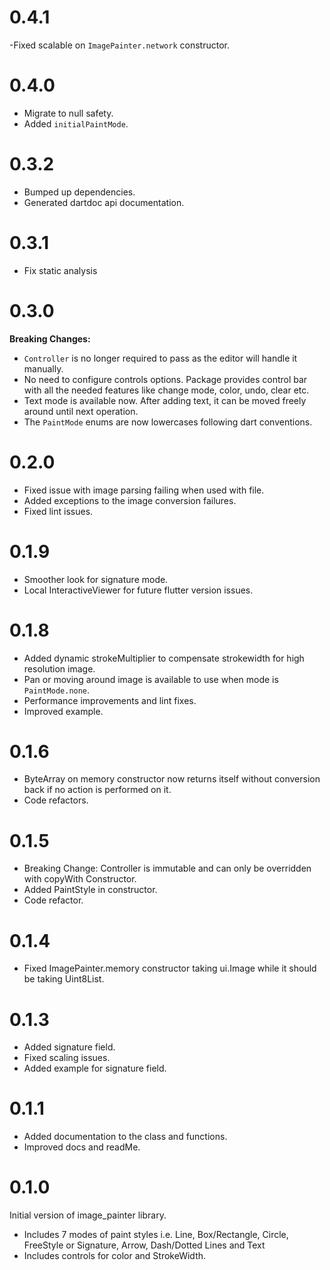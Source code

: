 # 0.4.1

-Fixed scalable on `ImagePainter.network` constructor.

# 0.4.0

- Migrate to null safety.
- Added `initialPaintMode`.
# 0.3.2

- Bumped up dependencies.
- Generated dartdoc api documentation.

# 0.3.1

- Fix static analysis

# 0.3.0

**Breaking Changes:** 
- `Controller` is no longer required to pass as the editor will handle it manually. 
- No need to configure controls options. Package provides control bar with all the needed features like change mode, color, undo, clear etc. 
- Text mode is available now. After adding text, it can be moved freely around until next operation. 
- The `PaintMode` enums are now lowercases following dart conventions.


# 0.2.0

- Fixed issue with image parsing failing when used with file. 
- Added exceptions to the image conversion failures.
- Fixed lint issues.

# 0.1.9

- Smoother look for signature mode.
- Local InteractiveViewer for future flutter version issues. 

# 0.1.8

- Added dynamic strokeMultiplier to compensate strokewidth for high resolution image.
- Pan or moving around image is available to use when mode is `PaintMode.none`. 
- Performance improvements and lint fixes. 
- Improved example. 

# 0.1.6

- ByteArray on memory constructor now returns itself without conversion back if no action is performed on it.
- Code refactors.

# 0.1.5

- Breaking Change: Controller is immutable and can only be overridden with copyWith Constructor.
- Added PaintStyle in constructor.
- Code refactor.

# 0.1.4

- Fixed ImagePainter.memory constructor taking ui.Image while it should be taking Uint8List. 

# 0.1.3

- Added signature field. 
- Fixed scaling issues.
- Added example for signature field. 

# 0.1.1

- Added documentation to the class and functions.
- Improved docs and readMe.

# 0.1.0

Initial version of image_painter library.
 - Includes 7 modes of paint styles i.e. Line, Box/Rectangle, Circle, FreeStyle or Signature, Arrow, Dash/Dotted Lines and Text 
 - Includes controls for color and StrokeWidth.